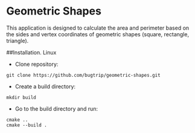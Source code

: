 # Geometric Shapes
This application is designed to calculate the area and perimeter based on the sides and vertex coordinates of geometric shapes (square, rectangle, triangle).

##Installation. Linux
- Clone repository:
```
git clone https://github.com/bugtrip/geometric-shapes.git
```

- Create a build directory:
```
mkdir build
```

- Go to the build directory and run:
```
cmake ..
cmake --build .
```

